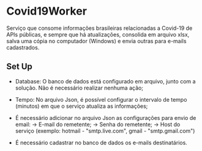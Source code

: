 # Covid19Worker
Serviço que consome informações brasileiras relacionadas a Covid-19 de APIs públicas,
e sempre que há atualizações, consolida em arquivo xlsx, salva uma cópia no computador (Windows) e envia outras para e-mails cadastrados.

## Set Up
- Database: O banco de dados está configurado em arquivo, junto com a solução. Não é necessário realizar nenhuma ação;

- Tempo: No arquivo Json, é possível configurar o intervalo de tempo (minutos) em que o serviço atualiza as informações;

- É necessário adicionar no arquivo Json as configurações para envio de email:
  -> E-mail do remetente;
  -> Senha do remetente;
  -> Host do serviço (exemplo: hotmail - "smtp.live.com", gmail - "smtp.gmail.com")
  
- É necessário cadastrar no banco de dados os e-mails destinatários.
